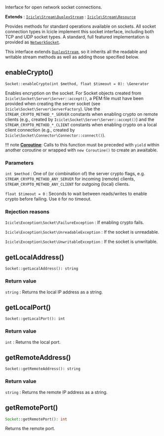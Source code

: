 Interface for open network socket connections.

**Extends**
:   [`Icicle\Stream\DuplexStream`](../Stream/DuplexStream.md)
:   [`Icicle\Stream\Resource`](../Stream/Resource.md)

Provides methods for standard operations available on sockets. All socket connection types in Icicle implement this socket interface, including both TCP and UDP socket types. A standard, full featured implementation is provided as [`NetworkSocket`](NetworkSocket.md).

This interface extends [`DuplexStream`](../Stream/DuplexStream.md), so it inherits all the readable and writable stream methods as well as adding those specified below.


## enableCrypto()

    Socket::enableCrypto(int $method, float $timeout = 0): \Generator

Enables encryption on the socket. For Socket objects created from `Icicle\Socket\Server\Server::accept()`, a PEM file must have been provided when creating the server socket (see `Icicle\Socket\Server\ServerFactory`). Use the `STREAM_CRYPTO_METHOD_*_SERVER` constants when enabling crypto on remote clients (e.g., created by `Icicle\Socket\Server\Server::accept()`) and the `STREAM_CRYPTO_METHOD_*_CLIENT` constants when enabling crypto on a local client connection (e.g., created by `Icicle\Socket\Connector\Connector::connect()`).

!!! note
    [**Coroutine**](../../manual/coroutines.md): Calls to this function must be preceded with `yield` within another coroutine or wrapped with `new Coroutine()` to create an awaitable.

### Parameters
`int $method`
:   One of (or combination of) the server crypto flags, e.g. `STREAM_CRYPTO_METHOD_ANY_SERVER` for incoming (remote) clients, `STREAM_CRYPTO_METHOD_ANY_CLIENT` for outgoing (local) clients.

`float $timeout = 0`
:   Seconds to wait between reads/writes to enable crypto before failing. Use `0` for no timeout.

### Rejection reasons
`Icicle\Exception\Socket\FailureException`
:   If enabling crypto fails.

`Icicle\Exception\Socket\UnreadableException`
:   If the socket is unreadable.

`Icicle\Exception\Socket\UnwritableException`
:   If the socket is unwritable.


## getLocalAddress()

    Socket::getLocalAddress(): string

### Return value
`string`
:   Returns the local IP address as a string.


## getLocalPort()

    Socket::getLocalPort(): int

### Return value
`int`
:   Returns the local port.


## getRemoteAddress()

    Socket::getRemoteAddress(): string

### Return value
`string`
:   Returns the remote IP address as a string.


## getRemotePort()

```php
Socket::getRemotePort(): int
```

Returns the remote port.
